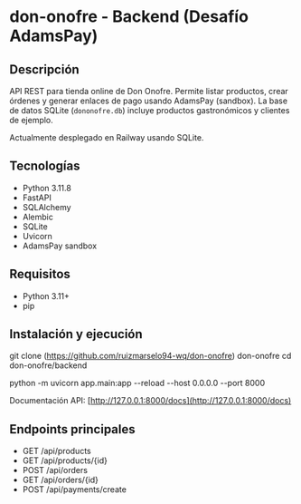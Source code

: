 # don-onofre - Backend (Desafío AdamsPay)

## Descripción
API REST para tienda online de Don Onofre. Permite listar productos, crear órdenes y generar enlaces de pago usando AdamsPay (sandbox). La base de datos SQLite (`dononofre.db`) incluye productos gastronómicos y clientes de ejemplo.

Actualmente desplegado en Railway usando SQLite.

## Tecnologías
- Python 3.11.8
- FastAPI
- SQLAlchemy
- Alembic
- SQLite
- Uvicorn
- AdamsPay sandbox

## Requisitos
- Python 3.11+
- pip

## Instalación y ejecución
git clone (https://github.com/ruizmarselo94-wq/don-onofre) don-onofre
cd don-onofre/backend

python -m uvicorn app.main:app --reload --host 0.0.0.0 --port 8000

Documentación API: [http://127.0.0.1:8000/docs](http://127.0.0.1:8000/docs)

## Endpoints principales
- GET /api/products
- GET /api/products/{id}
- POST /api/orders
- GET /api/orders/{id}
- POST /api/payments/create
